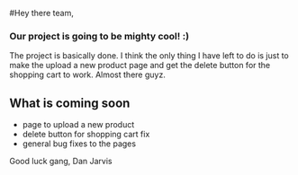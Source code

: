 #Hey there team,

### Our project is going to be mighty cool! :)

The project is basically done. I think the only thing I have left to do is just to make the upload a new product page and get the delete button for the shopping cart to work. Almost there guyz.

## What is coming soon

* page to upload a new product
* delete button for shopping cart fix
* general bug fixes to the pages

Good luck gang,
Dan Jarvis
